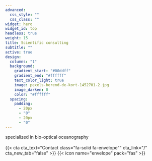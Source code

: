 ```yaml
---
advanced:
  css_style: ""
  css_class: ""
widget: hero
widget_id: top
headless: true
weight: 15
title: Scientific consulting
subtitle: ""
active: true
design:
  columns: "1"
  background:
    gradient_start: "#00ddff"
    gradient_end: "#ffffff"
    text_color_light: true
    image: pexels-berend-de-kort-1452701-2.jpg
    image_darken: 0
    color: "#ffffff"
  spacing:
    padding:
      - 20px
      - "0"
      - 20px
      - "0"
---
```

specialized in bio-optical oceanography
<br>
<br>
{{< cta cta_text="Contact class="fa-solid fa-envelope"</i>" cta_link="/" cta_new_tab="false" >}}
{{< icon name="envelope" pack="fas" >}}
